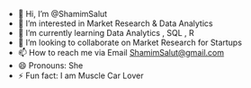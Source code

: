 - 👋 Hi, I’m @ShamimSalut
- 👀 I’m interested in Market Research & Data Analytics
- 🌱 I’m currently learning Data Analytics , SQL , R
- 💞️ I’m looking to collaborate on Market Research for Startups
- 📫 How to reach me via Email ShamimSalut@gmail.com
- 😄 Pronouns: She
- ⚡ Fun fact: I am Muscle Car Lover

<!---
ShamimSalut/ShamimSalut is a ✨ special ✨ repository because its `README.md` (this file) appears on your GitHub profile.
You can click the Preview link to take a look at your changes.
--->
